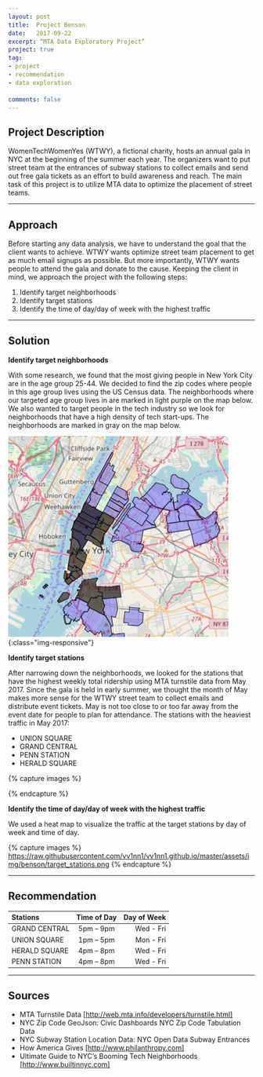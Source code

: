 ```yaml
---
layout: post
title:  Project Benson
date:   2017-09-22
excerpt: “MTA Data Exploratory Project”
project: true
tag: 
- project
- recommendation
- data exploration

comments: false
---
```

 
      
## Project Description
WomenTechWomenYes (WTWY), a fictional charity, hosts an annual gala in NYC at the beginning of the summer each year. The organizers want to put street team at the entrances of subway stations to collect emails and send out free gala tickets as an effort to build awareness and reach. The main task of this project is to utilize MTA data to optimize the placement of street teams.

---
## Approach

Before starting any data analysis, we have to understand the goal that the client wants to achieve. WTWY wants optimize street team placement to get as much email signups as possible. But more importantly, WTWY wants people to attend the gala and donate to the cause. Keeping the client in mind, we approach the project with the following steps:
1. Identify target neighborhoods
2. Identify target stations
3. Identify the time of day/day of week with the highest traffic

---
## Solution

**Identify target neighborhoods**

With some research, we found that the most giving people in New York City are in the age group 25-44. We decided to find the zip codes where people in this age group lives using the US Census data. The neighborhoods where our targeted age group lives in are marked in light purple on the map below. We also wanted to target people in the tech industry so we look for neighborhoods that have a high density of tech start-ups. The neighborhoods are marked in gray on the map below. 
	

![target-neighborhoods](/assets/img/benson/target_neighborhoods.png){:class="img-responsive"}


**Identify target stations**

After narrowing down the neighborhoods, we looked for the stations that have the highest weekly total ridership using MTA turnstile data from May 2017. Since the gala is held in early summer, we thought the month of May makes more sense for the WTWY street team to collect emails and distribute event tickets. May is not too close to or too far away from the event date for people to plan for attendance. The stations with the heaviest traffic in May 2017:
- UNION SQUARE
- GRAND CENTRAL
- PENN STATION
- HERALD SQUARE

{% capture images %}
<figure>
	<a href="https://github.com/vv1nn1/vv1nn1.github.io/blob/master/assets/img/benson/target_stations.png"></a>
</figure>
{% endcapture %}

**Identify the time of day/day of week with the highest traffic**

We used a heat map to visualize the traffic at the target stations by day of week and time of day.

{% capture images %}
	https://raw.githubusercontent.com/vv1nn1/vv1nn1.github.io/master/assets/img/benson/target_stations.png
{% endcapture %}

---
## Recommendation

|**Stations** | **Time of Day** | **Day of Week**|
|:--------|:-------:|--------:|
|GRAND CENTRAL |5pm – 9pm | Wed - Fri|
|UNION SQUARE |1pm – 5pm | Mon - Fri|
|HERALD SQUARE |4pm – 8pm | Wed - Fri|
|PENN STATION |4pm – 8pm | Wed - Fri|


---
## Sources

- MTA Turnstile Data [http://web.mta.info/developers/turnstile.html]
- NYC Zip Code GeoJson: Civic Dashboards NYC Zip Code Tabulation Data
- NYC Subway Station Location Data: NYC Open Data Subway Entrances
- How America Gives [http://www.philanthropy.com] 
- Ultimate Guide to NYC’s Booming Tech Neighborhoods [http://www.builtinnyc.com] 
